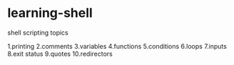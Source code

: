 # learning-shell
shell scripting topics

1.printing
2.comments
3.variables
4.functions
5.conditions
6.loops
7.inputs
8.exit status
9.quotes
10.redirectors
